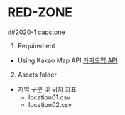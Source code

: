 # RED-ZONE
##2020-1 capstone

1. Requirement

* Using Kakao Map API
[카카오맵 API](https://apis.map.kakao.com/)

2. Assets folder

* 지역 구분 및 위치 좌표
	* location01.csv
	* location02.csv